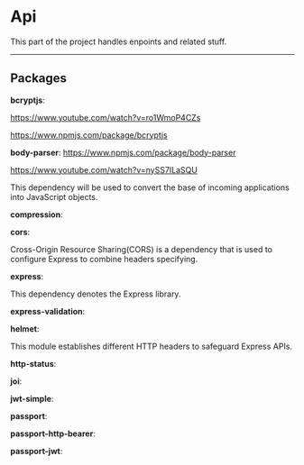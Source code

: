 # Api

This part of the project handles enpoints and related stuff.

---

## Packages

  **bcryptjs**:
  
  <https://www.youtube.com/watch?v=ro1WmoP4CZs>
  
  <https://www.npmjs.com/package/bcryptjs>

  **body-parser**:
  <https://www.npmjs.com/package/body-parser>
  
  <https://www.youtube.com/watch?v=nySS7ILaSQU>
  
  This dependency will be used to convert the base of incoming applications into JavaScript objects.

  **compression**:

  **cors**:

  Cross-Origin Resource Sharing(CORS) is a dependency that is used to configure Express to combine headers specifying.

  **express**:

  This dependency denotes the Express library.

  **express-validation**:

  **helmet**:

  This module establishes different HTTP headers to safeguard Express APIs.

  **http-status**:

  **joi**:

  **jwt-simple**:

  **passport**:

  **passport-http-bearer**:

  **passport-jwt**:
